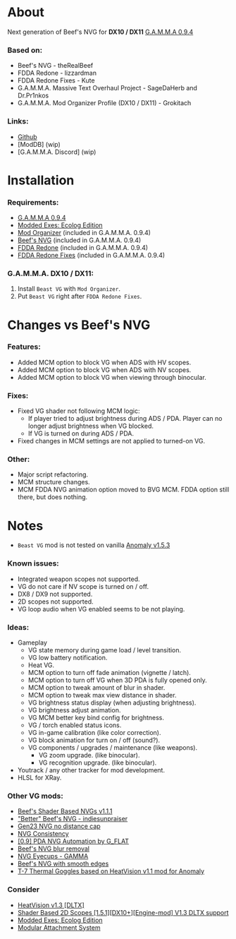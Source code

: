 # About
Next generation of Beef's NVG for **DX10 / DX11** [G.A.M.M.A 0.9.4](https://discord.com/invite/stalker-gamma)

### Based on:
- Beef's NVG - theRealBeef
- FDDA Redone - lizzardman
- FDDA Redone Fixes - Kute
- G.A.M.M.A. Massive Text Overhaul Project - SageDaHerb and Dr.Pr1nkos
- G.A.M.M.A. Mod Organizer Profile (DX10 / DX11) - Grokitach

### Links:
- [Github](https://github.com/pvd1313/gamma-beast-vg)
- [ModDB] (wip)
- [G.A.M.M.A. Discord] (wip)

# Installation

### Requirements:
- [G.A.M.M.A 0.9.4](https://discord.com/invite/stalker-gamma)
- [Modded Exes: Ecolog Edition](https://github.com/ProfLander/xray-monolith/releases/)
- [Mod Organizer](https://github.com/ModOrganizer2/modorganizer/releases) (included in G.A.M.M.A. 0.9.4)
- [Beef's NVG](https://www.moddb.com/addons/beefs-shader-based-nvgs-v10) (included in G.A.M.M.A. 0.9.4)
- [FDDA Redone](https://www.moddb.com/mods/stalker-anomaly/addons/fdda-redone) (included in G.A.M.M.A. 0.9.4)
- [FDDA Redone Fixes](https://www.moddb.com/addons/fdda-redone-fixes) (included in G.A.M.M.A. 0.9.4)

### G.A.M.M.A. DX10 / DX11:
1. Install `Beast VG` with `Mod Organizer`.
2. Put `Beast VG` right after `FDDA Redone Fixes`.

# Changes vs Beef's NVG

### Features:
- Added MCM option to block VG when ADS with HV scopes.
- Added MCM option to block VG when ADS with NV scopes.
- Added MCM option to block VG when viewing through binocular.

### Fixes:

- Fixed VG shader not following MCM logic: 
  - If player tried to adjust brightness during ADS / PDA. Player can no longer adjust brightness when VG blocked.
  - If VG is turned on during ADS / PDA.
- Fixed changes in MCM settings are not applied to turned-on VG.

### Other:
- Major script refactoring.
- MCM structure changes.
- MCM FDDA NVG animation option moved to BVG MCM. FDDA option still there, but does nothing.

# Notes
- `Beast VG` mod is not tested on vanilla [Anomaly v1.5.3](https://www.moddb.com/mods/stalker-anomaly/news/stalker-anomaly-version-153-release)

### Known issues:
- Integrated weapon scopes not supported.
- VG do not care if NV scope is turned on / off.
- DX8 / DX9 not supported.
- 2D scopes not supported.
- VG loop audio when VG enabled seems to be not playing.

### Ideas:
- Gameplay
  - VG state memory during game load / level transition.
  - VG low battery notification.
  - Heat VG.
  - MCM option to turn off fade animation (vignette / latch).
  - MCM option to turn off VG when 3D PDA is fully opened only.
  - MCM option to tweak amount of blur in shader.
  - MCM option to tweak max view distance in shader.
  - VG brightness status display (when adjusting brightness).
  - VG brightness adjust animation.
  - VG MCM better key bind config for brightness.
  - VG / torch enabled status icons.
  - VG in-game calibration (like color correction).
  - VG block animation for turn on / off (sound?).
  - VG components / upgrades / maintenance (like weapons).
    - VG zoom upgrade. (like binocular).
    - VG recognition upgrade. (like binocular).
- Youtrack / any other tracker for mod development.
- HLSL for XRay.

### Other VG mods:
- [Beef's Shader Based NVGs v1.1.1](https://www.moddb.com/addons/beefs-shader-based-nvgs-v10)
- ["Better" Beef's NVG - indiesunpraiser](https://www.moddb.com/mods/stalker-anomaly/addons/better-beefs-nvg-indiesunpraiser)
- [Gen23 NVG no distance cap](https://discord.com/channels/912320241713958912/1363252560668004522)
- [NVG Consistency](https://discord.com/channels/912320241713958912/1035900566687195159)
- [[0.9] PDA NVG Automation by G_FLAT](https://discord.com/channels/912320241713958912/1252395415958065172)
- [Beef's NVG blur removal](https://www.moddb.com/mods/stalker-anomaly/addons/beefs-nvg-blur-removal)
- [NVG Eyecups - GAMMA](https://www.moddb.com/mods/stalker-anomaly/addons/beefs-nvg-blur-removal)
- [Beef's NVG with smooth edges](https://www.moddb.com/mods/stalker-anomaly/addons/beefs-nvg-with-smooth-edges)
- [T-7 Thermal Goggles based on HeatVision v1.1 mod for Anomaly](https://discord.com/channels/912320241713958912/1168998049113178122)

### Consider
- [HeatVision v1.3 [DLTX]](https://www.moddb.com/mods/stalker-anomaly/addons/heatvision-v02-extension-for-beefs-nvg-dx11engine-mod/)
- [Shader Based 2D Scopes [1.5.1][DX10+][Engine-mod] V1.3 DLTX support](https://www.moddb.com/mods/stalker-anomaly/addons/shader-based-2d-scopes-151dx11engine-mod)
- [Modded Exes: Ecolog Edition](https://discord.com/channels/912320241713958912/1417405402873729025)
- [Modular Attachment System](https://www.moddb.com/mods/stalker-anomaly/addons/modular-attachment-system)
